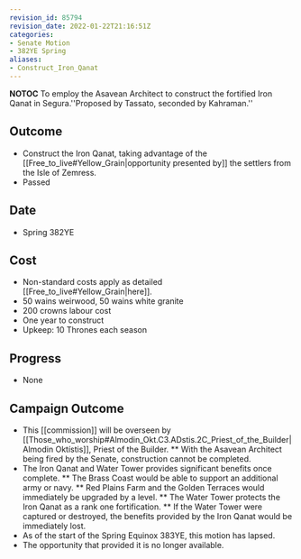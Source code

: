 ```yaml
---
revision_id: 85794
revision_date: 2022-01-22T21:16:51Z
categories:
- Senate Motion
- 382YE Spring
aliases:
- Construct_Iron_Qanat
---
```



__NOTOC__
To employ the Asavean Architect to construct the fortified Iron Qanat in Segura.''Proposed by Tassato, seconded by Kahraman.''
## Outcome
* Construct the Iron Qanat, taking advantage of the [[Free_to_live#Yellow_Grain|opportunity presented by]] the settlers from the Isle of Zemress.
* Passed
## Date
* Spring 382YE
## Cost
* Non-standard costs apply as detailed [[Free_to_live#Yellow_Grain|here]].
* 50 wains weirwood, 50 wains white granite
* 200 crowns labour cost
* One year to construct
* Upkeep: 10 Thrones each season

## Progress
* None
## Campaign Outcome
* This [[commission]] will be overseen by [[Those_who_worship#Almodin_Okt.C3.ADstis.2C_Priest_of_the_Builder|Almodin Oktístis]], Priest of the Builder.
** With the Asavean Architect being fired by the Senate, construction cannot be completed.
* The Iron Qanat and Water Tower provides significant benefits once complete.
** The Brass Coast would be able to support an additional army or navy.
** Red Plains Farm and the Golden Terraces would immediately be upgraded by a level.
** The Water Tower protects the Iron Qanat as a rank one fortification.
** If the Water Tower were captured or destroyed, the benefits provided by the Iron Qanat would be immediately lost.
* As of the start of the Spring Equinox 383YE, this motion has lapsed.
* The opportunity that provided it is no longer available.